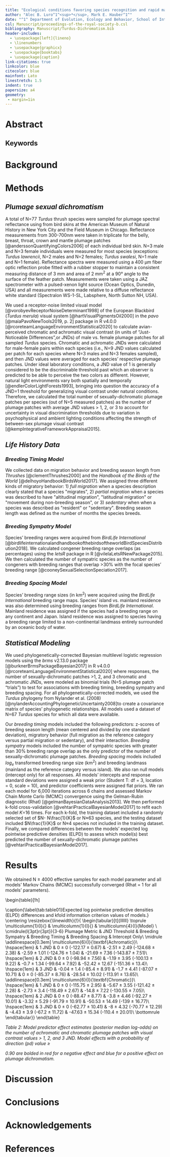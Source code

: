 ```yaml
---
title: "Ecological conditions favoring species recognition and rapid mate pairing are associated with greater plumage sexual dichromatism in true thrushes (genus: *Turdus*)"
author: "Alec B. Luro^1^<sup>*</sup>, Mark E. Hauber^1^"
date: "^1^ Department of Evolution, Ecology and Behavior, School of Integrative Biology, University of Illinois at Urbana-Champaign <br> <sup>*</sup>alec.b.luro@mail.com </br>"
csl: Manuscript/proceedings-of-the-royal-society-b.csl
bibliography: Manuscript/Turdus-Dichromatism.bib
header-includes:
  - \usepackage[left]{lineno}
  - \linenumbers
  - \usepackage{graphicx}
  - \usepackage{booktabs}
  - \usepackage{caption}
link-citations: true
linkcolor: blue
citecolor: blue
mainfont: Lato
linestretch: 1.5
indent: true
papersize: a4
geometry:
 - margin=1in
---
```


# Abstract

## Keywords

# Background

# Methods

## *Plumage sexual dichromatism*


A total of N=77 *Turdus* thrush species were sampled for plumage spectral
reflectance using from bird skins at the American Museum of Natural History in
New York City and the Field Museum in Chicago. Reflectance measurements from
300-700nm were taken in triplicate for the belly, breast, throat, crown and
mantle plumage patches [@anderssonQuantifyingColors2006] of each individual bird
skin. N=3 male and N=3 female individuals were measured for most species
(exceptions: *Turdus lawrencii*, N=2 males and N=2 females; *Turdus swalesi*,
N=1 male and N=1 female). Reflectance spectra were measured using a 400 μm fiber
optic reflection probe fitted with a rubber stopper to maintain a consistent
measuring distance of 3 mm and area of 2 mm<sup>2</sup> at a 90° angle to the
surface of the feather patch. Measurements were taken using a JAZ spectrometer
with a pulsed-xenon light source (Ocean Optics, Dunedin, USA) and all
measurements were made relative to a diffuse reflectance white standard
(Spectralon WS-1-SL, Labsphere, North Sutton NH, USA).

We used a receptor-noise limited visual model
[@vorobyevReceptorNoiseDeterminant1998] of the European Blackbird (*Turdus
merula*) visual system [@hartVisualPigmentsOil2000] in the *pavo*
[@maiaPavoNewTools2019, p. 2]⁠ package in R v4.0.0
[@rcoreteamLanguageEnvironmentStatistical2020]⁠ to calculate avian-perceived
chromatic and achromatic visual contrast (in units of “Just-Noticeable
Differences”,or JNDs) of male vs. female plumage patches for all sampled
*Turdus* species. Chromatic and achromatic JNDs were calculated for male-female
pairs within each species (i.e., N=9 JND values calculated per patch for each
species where N=3 males and N=3 females sampled), and then JND values were
averaged for each species’ respective plumage patches. Under ideal laboratory
conditions, a JND value of 1 is generally considered to be the discriminable
threshold past which an observer is predicted to be able to perceive the two
colors as different. However, natural light environments vary both spatially and
temporally [@endlerColorLightForests1993]⁠, bringing into question the accuracy
of a JND=1 threshold for generalizing visual contrast under natural conditions.
Therefore, we calculated the total number of sexually-dichromatic plumage
patches per species (out of N=5 measured patches) as the number of plumage
patches with average JND values > 1, 2, or 3 to account for uncertainty in
visual discrimination thresholds due to variation in psychophysical and ambient
lighting conditions affecting the strength of between-sex plumage visual
contrast [@kempIntegrativeFrameworkAppraisal2015]⁠.

## *Life History Data*

### *Breeding Timing Model*

We collected data on migration behavior and breeding season length from
*Thrushes* [@clementThrushes2000] and the *Handbook of the Birds of the World*
[@delhoyoHandbookBirdsWorld2017]⁠. We assigned three different kinds of
migratory behavior: 1) *full migration* when a species description clearly
stated that a species "migrates", 2) *partial migration* when a species was
described to have "altitudinal migration", "latitudinal migration" or "movement
during non-breeding season", or 3) *sedentary* when when a species was described
as "resident" or "sedentary". Breeding season length was defined as the number
of months the species breeds.

### *Breeding Sympatry Model*

Species’ breeding ranges were acquired from *BirdLife International*
[@birdlifeinternationalandhandbookofthebirdsoftheworldBirdSpeciesDistribution2018]⁠.
We calculated congener breeding range overlaps (as percentages) using the
*letsR* package in R [@vilelaLetsRNewPackage2015]⁠. We then calculated the
number of sympatric species as the number of congeners with breeding ranges that
overlap >30% with the focal species’ breeding range
[@cooneySexualSelectionSpeciation2017].

### *Breeding Spacing Model*

Species’ breeding range sizes (in km<sup>2</sup>) were acquired using the
*BirdLife International* breeding range maps. Species’ island vs. mainland
residence was also determined using breeding ranges from *BirdLife
International*. Mainland residence was assigned if the species had a breeding
range on any continent and Japan. Island residence was assigned to species
having a breeding range limited to a non-continental landmass entirely
surrounded by an oceanic body of water.

## *Statistical Modeling*

We used phylogenetically-corrected Bayesian multilevel logistic regression
models using the *brms* v2.13.0 package [@burknerBrmsPackageBayesian2017] in R
v4.0.0 [@rcoreteamLanguageEnvironmentStatistical2020]⁠ where responses, the
number of sexually-dichromatic patches >1, 2, and 3 chromatic and achromatic
JNDs, were modeled as binomial trials (N=5 plumage patch “trials”) to test for
associations with breeding timing, breeding sympatry and breeding spacing. For
all phylogenetically-corrected models, we used the *Turdus* phylogeny from
Nylander et al. (2008) [@nylanderAccountingPhylogeneticUncertainty2008]to create
a covariance matrix of species’ phylogenetic relationships. All models used a
dataset of N=67 *Turdus* species for which all data were available.

Our *breeding timing* models included the following predictors: z-scores of
breeding season length (mean centered and divided by one standard deviation),
migratory behavior (full migration as the reference category versus partial
migration or sedentary), and their interaction. *Breeding sympatry* models
included the number of sympatric species with greater than 30% breeding range
overlap as the only predictor of the number of sexually-dichromatic plumage
patches. *Breeding spacing* models included $log_{e}$ transformed breeding
range size (km<sup>2</sup>) and breeding landmass (mainland as the reference
category versus island). We also ran null models (intercept only) for all
responses. All models’ intercepts and response standard deviations were assigned
a weak prior (Student T: df = 3, location = 0, scale = 10), and predictor
coefficients were assigned flat priors. We ran each model for 6,000 iterations
across 6 chains and assessed Markov Chain Monte Carlo (MCMC) convergence using
the Gelman-Rubin diagnostic (Rhat) [@gelmanBayesianDataAnalysis2013]. We then
performed k-fold cross-validation [@vehtariPracticalBayesianModel2017] to refit
each model *K*=16 times. For each k-fold, the training dataset included a
randomly selected set of $N- N\frac{1}{K}$ or N≈63 species, and the
testing dataset included $N\frac{1}{K}$ or N≈4 species not included in the
training dataset. Finally, we compared differences between the models’ expected
log pointwise predictive densities (ELPD) to assess which model(s) best
predicted the number of sexually-dichromatic plumage patches
[@vehtariPracticalBayesianModel2017]⁠.

# Results

We obtained N ≥ 4000 effective samples for each model parameter and all models’
Markov Chains (MCMC) successfully converged (Rhat = 1 for all models’
parameters).


\begin{table}[!h]

\caption{\label{tab:table01}Expected log pointwise predictive densities (ELPD) differences and
kfold information criterion values of models.}
\centering
\resizebox{\linewidth}{!}{
\begin{tabular}[t]{llllll}
\toprule
\multicolumn{1}{l}{} & \multicolumn{1}{l}{} & \multicolumn{4}{l}{Model} \\
\cmidrule(l{3pt}r{3pt}){3-6}
Plumage Metric & JND Threshold & Breeding Sympatry & Breeding Timing & Breeding Spacing & Intercept Only\\
\midrule
\addlinespace[0.3em]
\multicolumn{6}{l}{\textbf{Achromatic}}\\
\hspace{1em} & 1 JND & 0 ± 0 (-122.17 ± 0.67) & -2.51 ± 2.49 (-124.68 ± 2.38) & -2.59 ± 1.01 (-124.76 ± 1.04) & -21.69 ± 7.36 (-143.87 ± 7.51)\\
\hspace{1em} & 2 JND & 0 ± 0 (-98.94 ± 7.56) & -1.19 ± 3.95 (-100.13 ± 9.22) & -0.7 ± 1.34 (-99.64 ± 7.92) & -52.42 ± 12.67 (-151.36 ± 13.4)\\
\hspace{1em} & 3 JND & -0.04 ± 1.4 (-85.4 ± 8.91) & -1.7 ± 4.41 (-87.07 ± 10.71) & 0 ± 0 (-85.37 ± 8.76) & -28.54 ± 10.02 (-113.91 ± 13.65)\\
\addlinespace[0.3em]
\multicolumn{6}{l}{\textbf{Chromatic}}\\
\hspace{1em} & 1 JND & 0 ± 0 (-115.75 ± 2.95) & -5.67 ± 3.55 (-121.42 ± 2.28) & -2.73 ± 3.4 (-118.49 ± 2.67) & -14.8 ± 7.22 (-130.55 ± 7.05)\\
\hspace{1em} & 2 JND & 0 ± 0 (-88.47 ± 8.77) & -3.8 ± 4.46 (-92.27 ± 10.01) & -3.32 ± 5.29 (-91.79 ± 10.91) & -50.53 ± 14.49 (-139 ± 16.77)\\
\hspace{1em} & 3 JND & 0 ± 0 (-62.77 ± 10.41) & -8 ± 4.32 (-70.77 ± 12.29) & -4.43 ± 3.9 (-67.2 ± 11.72) & -47.63 ± 15.34 (-110.4 ± 20.01)\\
\bottomrule
\end{tabular}}
\end{table}

*Table 2: Model predictor effect estimates (posterior median log-odds) on the
number of achromatic and chromatic plumage patches with visual contrast values >
1, 2, and 3 JND. Model effects with a probability of direction (pd) value ≥*

*0.90 are bolded in red for a negative effect and blue for a positive effect on
plumage dichromatism.*

# Discussion

# Conclusions

# Acknowledgements

# References
